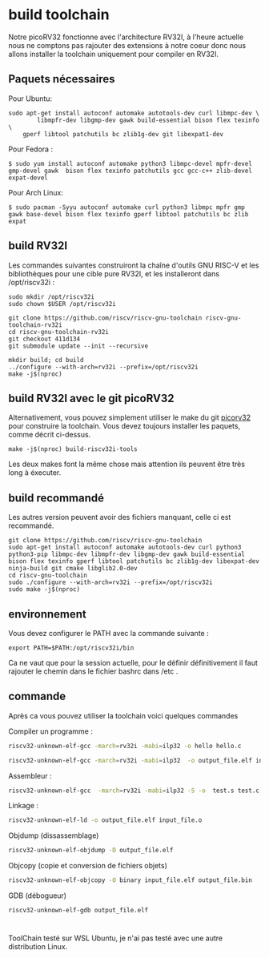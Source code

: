 # build toolchain
Notre picoRV32 fonctionne avec l'architecture RV32I, à l'heure actuelle nous ne comptons pas rajouter des extensions à notre coeur donc nous allons installer la toolchain uniquement pour compiler en RV32I.

## Paquets nécessaires 

Pour Ubuntu:
```
sudo apt-get install autoconf automake autotools-dev curl libmpc-dev \
        libmpfr-dev libgmp-dev gawk build-essential bison flex texinfo \
    gperf libtool patchutils bc zlib1g-dev git libexpat1-dev

```
Pour Fedora :

```
$ sudo yum install autoconf automake python3 libmpc-devel mpfr-devel gmp-devel gawk  bison flex texinfo patchutils gcc gcc-c++ zlib-devel expat-devel
```
Pour Arch Linux: 
```
$ sudo pacman -Syyu autoconf automake curl python3 libmpc mpfr gmp gawk base-devel bison flex texinfo gperf libtool patchutils bc zlib expat
```

## build RV32I

Les commandes suivantes construiront la chaîne d'outils GNU RISC-V et les bibliothèques pour une cible pure RV32I, et les installeront dans /opt/riscv32i :

```
sudo mkdir /opt/riscv32i
sudo chown $USER /opt/riscv32i

git clone https://github.com/riscv/riscv-gnu-toolchain riscv-gnu-toolchain-rv32i
cd riscv-gnu-toolchain-rv32i
git checkout 411d134
git submodule update --init --recursive

mkdir build; cd build
../configure --with-arch=rv32i --prefix=/opt/riscv32i
make -j$(nproc)
```

## build RV32I avec le git picoRV32

Alternativement, vous pouvez simplement utiliser le make du git  [picorv32](https://github.com/YosysHQ/picorv32#files-in-this-repository) pour construire la toolchain. Vous devez toujours installer les paquets, comme décrit ci-dessus.

```
make -j$(nproc) build-riscv32i-tools 
```
Les deux makes font la même chose mais attention ils peuvent être très long à éxecuter.

## build recommandé

Les autres version peuvent avoir des fichiers manquant, celle ci est recommandé.

```
git clone https://github.com/riscv/riscv-gnu-toolchain
sudo apt-get install autoconf automake autotools-dev curl python3 python3-pip libmpc-dev libmpfr-dev libgmp-dev gawk build-essential bison flex texinfo gperf libtool patchutils bc zlib1g-dev libexpat-dev ninja-build git cmake libglib2.0-dev
cd riscv-gnu-toolchain
sudo ./configure --with-arch=rv32i --prefix=/opt/riscv32i
sudo make -j$(nproc)
```

## environnement

Vous devez configurer le PATH avec la commande suivante :
```
export PATH=$PATH:/opt/riscv32i/bin
```
Ca ne vaut que pour la session actuelle, pour le définir définitivement il faut rajouter le chemin dans le fichier bashrc dans /etc .

## commande
Après ca vous pouvez utiliser la toolchain voici quelques commandes

Compiler un programme :

```bash
riscv32-unknown-elf-gcc -march=rv32i -mabi=ilp32 -o hello hello.c
```


```bash
riscv32-unknown-elf-gcc -march=rv32i -mabi=ilp32  -o output_file.elf input_file.c
```
Assembleur : 

```bash
riscv32-unknown-elf-gcc  -march=rv32i -mabi=ilp32 -S -o  test.s test.c
```

Linkage :


```bash
riscv32-unknown-elf-ld -o output_file.elf input_file.o
```

Objdump (dissassemblage)

```bash
riscv32-unknown-elf-objdump -D output_file.elf
```


Objcopy (copie et conversion de fichiers objets)

```bash
riscv32-unknown-elf-objcopy -O binary input_file.elf output_file.bin
```

GDB (débogueur)

```bash
riscv32-unknown-elf-gdb output_file.elf
```

#

ToolChain testé sur WSL Ubuntu, je n'ai pas testé avec une autre distribution Linux.

